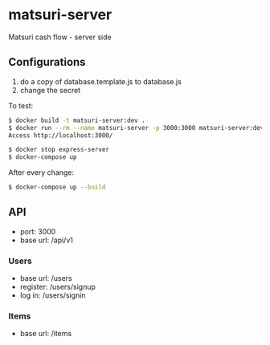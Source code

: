 # matsuri-server
Matsuri cash flow - server side

## Configurations

1. do a copy of database.template.js to database.js
1. change the secret

To test:
```bash
$ docker build -t matsuri-server:dev .
$ docker run --rm --name matsuri-server -p 3000:3000 matsuri-server:dev
Access http://localhost:3000/

$ docker stop express-server
$ docker-compose up
```

After every change:
```bash
$ docker-compose up --build
```

## API

- port: 3000
- base url: /api/v1

### Users

- base url: /users
- register: /users/signup
- log in: /users/signin

### Items

- base url: /items
